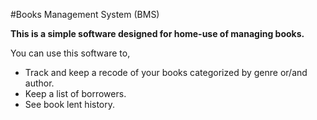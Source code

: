 #Books Management System (BMS)

**This is a simple software designed for home-use of managing books.**

You can use this software to,
- Track and keep a recode of your books categorized by genre or/and author.
- Keep a list of borrowers.
- See book lent history.